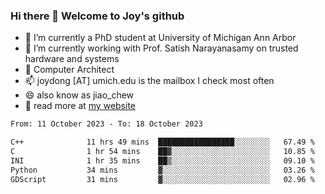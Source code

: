 ### Hi there 👋 Welcome to Joy's github

- 🔭 I’m currently a PhD student at University of Michigan Ann Arbor
- 🌱 I’m currently working with Prof. Satish Narayanasamy on trusted hardware and systems
- 👯 Computer Architect
- 📫 joydong [AT] umich.edu is the mailbox I check most often
- 😄 also know as jiao_chew
- 💬 read more at [my website](https://joydddd.github.io/)
<!--START_SECTION:waka-->

```txt
From: 11 October 2023 - To: 18 October 2023

C++              11 hrs 49 mins  █████████████████░░░░░░░░   67.49 %
C                1 hr 54 mins    ██▓░░░░░░░░░░░░░░░░░░░░░░   10.85 %
INI              1 hr 35 mins    ██▒░░░░░░░░░░░░░░░░░░░░░░   09.10 %
Python           34 mins         ▓░░░░░░░░░░░░░░░░░░░░░░░░   03.26 %
GDScript         31 mins         ▓░░░░░░░░░░░░░░░░░░░░░░░░   02.96 %
```

<!--END_SECTION:waka-->
